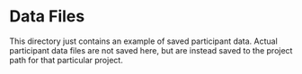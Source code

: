 # Data Files

This directory just contains an example of saved participant data. Actual participant data files are not saved here, but are instead saved to the project path for that particular project.
